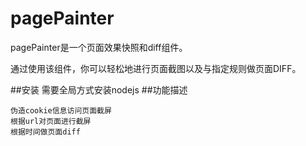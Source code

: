 # pagePainter

pagePainter是一个页面效果快照和diff组件。

通过使用该组件，你可以轻松地进行页面截图以及与指定规则做页面DIFF。

##安装
	需要全局方式安装nodejs
##功能描述

	伪造cookie信息访问页面截屏
	根据url对页面进行截屏
	根据时间做页面diff

